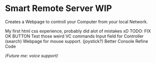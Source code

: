 # Smart Remote Server WIP
Creates a Webpage to controll your Computer from your local Network.

My first html css experience, probably did alot of mistakes xD
TODO:
FIX OK BUTTON
Test those weird VC commands
Input field for Controller (search)
Webpage for mouse support. (joystick?)
Better Console
Refine Code



/*Future me: voice support*/

